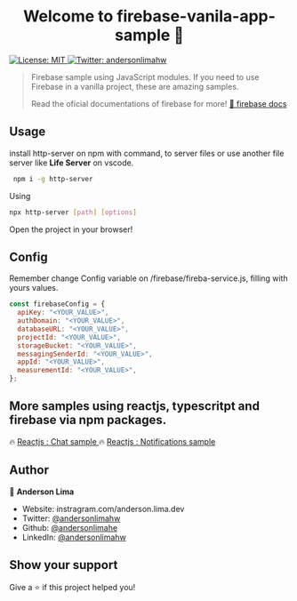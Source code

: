 <h1 align="center">Welcome to firebase-vanila-app-sample 👋</h1>
<p>
  <a href="#" target="_blank">
    <img alt="License: MIT" src="https://img.shields.io/badge/License-MIT-yellow.svg" />
  </a>
  <a href="https://twitter.com/andersonlimahw" target="_blank">
    <img alt="Twitter: andersonlimahw" src="https://img.shields.io/twitter/follow/andersonlimahw.svg?style=social" />
  </a>
</p>

> Firebase sample using JavaScript modules. If you need to use Firebase in a vanilla project, these are amazing samples.
>
> Read the oficial documentations of firebase for more!
[📃 firebase docs](https://firebase.google.com/docs)

## Usage
install http-server on npm with command, to server files or use another file server like **Life Server** on vscode.

```sh
 npm i -g http-server
```

Using
```sh
npx http-server [path] [options]
```

Open the project in your browser!

## Config
Remember change Config variable on /firebase/fireba-service.js, filling with yours values.

```js
const firebaseConfig = {
  apiKey: "<YOUR_VALUE>",
  authDomain: "<YOUR_VALUE>",
  databaseURL: "<YOUR_VALUE>",
  projectId: "<YOUR_VALUE>",
  storageBucket: "<YOUR_VALUE>",
  messagingSenderId: "<YOUR_VALUE>",
  appId: "<YOUR_VALUE>",
  measurementId: "<YOUR_VALUE>",
};

```


## More samples using reactjs, typescritpt and firebase via npm packages.

🔥 [Reactjs : Chat sample ](https://github.com/Andersonlimahw/firebase-chat-sample)
🔥 [Reactjs : Notifications sample ](https://github.com/Andersonlimahw/firebase-notifications-sample)

## Author

👤 **Anderson Lima**

* Website: instragram.com/anderson.lima.dev
* Twitter: [@andersonlimahw](https://twitter.com/andersonlimahw)
* Github: [@andersonlimahe](https://github.com/andersonlimahe)
* LinkedIn: [@andersonlimahw](https://linkedin.com/in/andersonlimahw)

## Show your support

Give a ⭐️ if this project helped you!
